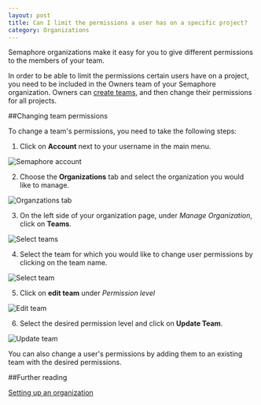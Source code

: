 ```yaml
---
layout: post
title: Can I limit the permissions a user has on a specific project?
category: Organizations
---
```


Semaphore organizations make it easy for you to give different permissions to
the members of your team.

In order to be able to limit the permissions certain users have on a project,
you need to be included in the Owners team of your Semaphore organization.
Owners can [create teams](/docs/organizations/creating-a-team.html), and then
change their permissions for all projects.

##Changing team permissions

To change a team's permissions, you need to take the following steps:

1. Click on **Account** next to your username in the main menu.

 <img src="/docs/assets/img/setting-up-an-organization/account.png" alt="Semaphore account" class="img-responsive img-bordered">

2. Choose the **Organizations** tab and select the organization you would like
to manage.

 <img src="/docs/assets/img/can-i-limit-the-permissions-a-user-has-on-a-specific-project/select-organization.png" alt="Organzations tab" class="img-responsive img-bordered">

3. On the left side of your organization page, under _Manage Organization_,
click on **Teams**.

 <img src="/docs/assets/img/can-i-limit-the-permissions-a-user-has-on-a-specific-project/teams.png" alt="Select teams" class="img-responsive img-bordered">

4. Select the team for which you would like to change user permissions by
clicking on the team name.

 <img src="/docs/assets/img/can-i-limit-the-permissions-a-user-has-on-a-specific-project/team-name.png" alt="Select team" class="img-responsive img-bordered">

5. Click on **edit team** under _Permission level_

 <img src="/docs/assets/img/can-i-limit-the-permissions-a-user-has-on-a-specific-project/edit-team.png" alt="Edit team" class="img-responsive img-bordered">

6. Select the desired permission level and click on **Update Team**.

 <img src="/docs/assets/img/can-i-limit-the-permissions-a-user-has-on-a-specific-project/update-team-permissions.png" alt="Update team" class="img-responsive img-bordered">

You can also change a user's permissions by adding them to an existing team with
the desired permissions.

##Further reading

[Setting up an organization](/docs/organizations/setting-up-an-organization.html)

